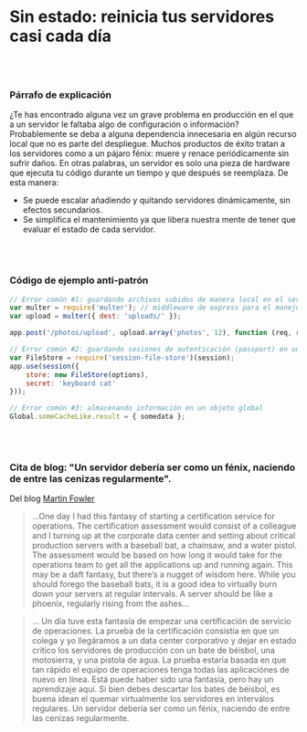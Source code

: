 # Sin estado: reinicia tus servidores casi cada día

<br/><br/>

### Párrafo de explicación

¿Te has encontrado alguna vez un grave problema en producción en el que a un servidor le faltaba algo de configuración o información? Probablemente se deba a alguna dependencia innecesaria en algún recurso local que no es parte del despliegue. Muchos productos de éxito tratan a los servidores como a un pájaro fénix: muere y renace periódicamente sin sufrir daños. En otras palabras, un servidor es solo una pieza de hardware que ejecuta tu código durante un tiempo y que después se reemplaza. De esta manera:

- Se puede escalar añadiendo y quitando servidores dinámicamente, sin efectos secundarios.
- Se simplifica el mantenimiento ya que libera nuestra mente de tener que evaluar el estado de cada servidor.

<br/><br/>

### Código de ejemplo anti-patrón

```javascript
// Error común #1: guardando archivos subidos de manera local en el servidor
var multer = require('multer'); // middleware de express para el manejo de cargas multi-partes
var upload = multer({ dest: 'uploads/' });

app.post('/photos/upload', upload.array('photos', 12), function (req, res, next) {});

// Error común #2: guardando sesiones de autenticación (passport) en un archivo local o en memoria
var FileStore = require('session-file-store')(session);
app.use(session({
    store: new FileStore(options),
    secret: 'keyboard cat'
}));

// Error común #3: almacenando información en un objeto global
Global.someCacheLike.result = { somedata };
```

<br/><br/>

### Cita de blog: "Un servidor debería ser como un fénix, naciendo de entre las cenizas regularmente".

Del blog [Martin Fowler](https://martinfowler.com/bliki/PhoenixServer.html)

> ...One day I had this fantasy of starting a certification service for operations. The certification assessment would consist of a colleague and I turning up at the corporate data center and setting about critical production servers with a baseball bat, a chainsaw, and a water pistol. The assessment would be based on how long it would take for the operations team to get all the applications up and running again. This may be a daft fantasy, but there’s a nugget of wisdom here. While you should forego the baseball bats, it is a good idea to virtually burn down your servers at regular intervals. A server should be like a phoenix, regularly rising from the ashes...

> ... Un día tuve esta fantasía de empezar una certificación de servicio de operaciones. La prueba de la certificación consistía en que un colega y yo llegáramos a un data center corporativo y dejar en estado crítico los servidores de producción con un bate de béisbol, una motosierra, y una pistola de agua. La prueba estaría basada en que tan rápido el equipo de operaciones tenga todas las aplicaciónes de nuevo en línea. Está puede haber sido una fantasía, pero hay un aprendizaje aquí. Si bien debes descartar los bates de béisbol, es buena idean el quemar virtualmente los servidores en interválos regulares. Un servidor debería ser como un fénix, naciendo de entre las cenizas regularmente.

<br/><br/>
